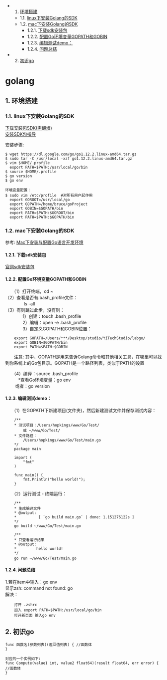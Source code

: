 <!-- vscode-markdown-toc -->
* 1. [环境搭建](#)
	* 1.1. [linux下安装Golang的SDK](#linuxGolangSDK)
	* 1.2. [ mac下安装Golang的SDK](#macGolangSDK)
		* 1.2.1. [下载sdk安装包](#sdk)
		* 1.2.2. [配置Go环境变量GOPATH和GOBIN](#GoGOPATHGOBIN)
		* 1.2.3. [编辑测试demo：](#demo)
		* 1.2.4. [问题总结](#-1)
* 2. [初识go](#go)

<!-- vscode-markdown-toc-config
	numbering=true
	autoSave=true
	/vscode-markdown-toc-config -->
<!-- /vscode-markdown-toc -->


# golang
##  1. <a name=''></a>环境搭建
###  1.1. <a name='linuxGolangSDK'></a>linux下安装Golang的SDK
[下载安装包SDK(需翻墙)](https://golang.org/dl/)  
[安装SDK包指导](https://blog.csdn.net/liuli9/article/details/81003869)  

安装步骤:  
```
$ wget https://dl.google.com/go/go1.12.2.linux-amd64.tar.gz
$ sudo tar -C /usr/local -xzf go1.12.2.linux-amd64.tar.gz
$ vim $HOME/.profile
  export PATH=$PATH:/usr/local/go/bin
$ source $HOME/.profile
$ go version
$ go env

环境变量配置：
$ sudo vim /etc/profile  #对所有用户起作用
  export GOROOT=/usr/local/go
  export GOPATH=/home/bruce/goProject 
  export GOBIN=$GOPATH/bin
  export PATH=$PATH:$GOROOT/bin
  export PATH=$PATH:$GOPATH/bin
```

###  1.2. <a name='macGolangSDK'></a> mac下安装Golang的SDK
参考: [Mac下安装与配置Go语言开发环境](https://www.cnblogs.com/hopkings/p/5809850.html)  

####  1.2.1. <a name='sdk'></a>下载sdk安装包  
[官网sdk安装包](https://storage.googleapis.com/golang/go1.7.darwin-amd64.pkg)

####  1.2.2. <a name='GoGOPATHGOBIN'></a>配置Go环境变量GOPATH和GOBIN   
　　（1）打开终端，cd ~  
（2）查看是否有.bash_profile文件：  
　　　　  ls -all  
（3）有则跳过此步，没有则：  
　　　　1）创建：touch .bash_profile  
　　　　2）编辑：open -e .bash_profile  
　　　　3）自定义GOPATH和GOBIN位置：   
```
    export GOPATH=/Users/***/Desktop/studio/YiTechStudio/labgo/
    export GOBIN=$GOPATH/bin
    export PATH=$PATH:$GOBIN
```   
　　注意: 其中，GOPATH是用来告诉Golang命令和其他相关工具，在哪里可以找到你系统上的Go包目录。GOPATH是一个路径列表，类似于PATH的设置  

　　（4）编译：source .bash_profile  
　　　*查看Go环境变量：go env  
　　  或者：go version  
####  1.2.3. <a name='demo'></a>编辑测试demo：  
　　（1）在GOPATH下新建项目(文件夹)，然后新建测试文件并保存测试内容：
```
    /**
    * 测试项目：/Users/hopkings/www/Go/Test/  
        或 ~/www/Go/Test/
    * 文件路径：
        /Users/hopkings/www/Go/Test/main.go
    */
    package main
    
    import (
        "fmt"
    )
    
    func main() {
        fmt.Println("hello world!");
    }
```

　　（2）运行测试 - 终端运行：  
```
    /**
    * 生成编译文件
    * @output:
    *          [ `go build main.go` | done: 1.151276122s ]
    */
    go build ~/www/Go/Test/main.go
 
    /**
    * 只查看运行结果
    * @output:
    *         hello world!
    */
    go run ~/www/Go/Test/main.go　

```

####  1.2.4. <a name='-1'></a>问题总结  
1.若在item中输入：go env  
显示zsh: command not found: go  
解决：
```
    打开 .zshrc
    加入 export PATH=$PATH:/usr/local/go/bin
    打开新页面 输入go env
```

##  2. <a name='go'></a>初识go
```
func 函数名(参数列表)(返回值列表) { //函数体
}

对应的一个实例如下:
func Compute(value1 int, value2 float64)(result float64, err error) { //函数体
}
```